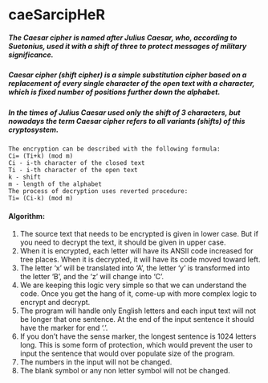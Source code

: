 # caeSarcipHeR
##### The Caesar cipher is named after Julius Caesar, who, according to Suetonius, used it with a shift of three to protect messages of military significance.
##### Caesar cipher (shift cipher) is a simple substitution cipher based on a replacement of every single character of the open text with a character, which is fixed number of positions further down the alphabet.
##### In the times of Julius Caesar used only the shift of 3 characters, but nowadays the term Caesar cipher refers to all variants (shifts) of this cryptosystem.

```
The encryption can be described with the following formula:
Ci= (Ti+k) (mod m)
Ci - i-th character of the closed text
Ti - i-th character of the open text
k - shift
m - length of the alphabet
The process of decryption uses reverted procedure:
Ti= (Ci-k) (mod m)
```
#### Algorithm:
1. The source text that needs to be encrypted is given in lower case. But if you need to decrypt the text, it should be given in upper case.
2. When it is encrypted, each letter will have its ANSII code increased for tree places. When it is decrypted, it will have its code moved toward left.
3. The letter ‘x’ will be translated into ‘A’, the letter ‘y’ is transformed into the letter ‘B’, and the ‘z’ will change into ‘C’.
4. We are keeping this logic very simple so that we can understand the code. Once you get the hang of it, come-up with more complex logic to encrypt and decrypt.
5. The program will handle only English letters and each input text will not be longer that one sentence. At the end of the input sentence it should have the marker for end ‘.’.
6. If you don’t have the sense marker, the longest sentence is 1024 letters long. This is some form of protection, which would prevent the user to input the sentence that would over populate size of the program.
7. The numbers in the input will not be changed.
8. The blank symbol or any non letter symbol will not be changed.
